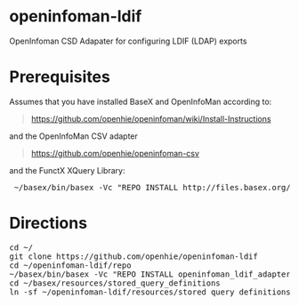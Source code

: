 openinfoman-ldif
================

OpenInfoman CSD Adapater for configuring LDIF (LDAP) exports

Prerequisites
=============

Assumes that you have installed BaseX and OpenInfoMan according to:
> https://github.com/openhie/openinfoman/wiki/Install-Instructions

and the OpenInfoMan CSV adapter
> https://github.com/openhie/openinfoman-csv

and the FunctX XQuery Library:
<pre>
 ~/basex/bin/basex -Vc "REPO INSTALL http://files.basex.org/modules/expath/functx-1.0.xar"
</pre>

Directions
==========
<pre>
cd ~/
git clone https://github.com/openhie/openinfoman-ldif
cd ~/openinfoman-ldif/repo
~/basex/bin/basex -Vc "REPO INSTALL openinfoman_ldif_adapter.xqm"
cd ~/basex/resources/stored_query_definitions
ln -sf ~/openinfoman-ldif/resources/stored_query_definitions/* .
</pre>

